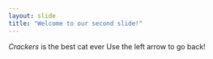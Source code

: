 ```yaml
---
layout: slide
title: "Welcome to our second slide!"
---
```

*Crackers* is the best cat ever
Use the left arrow to go back!
